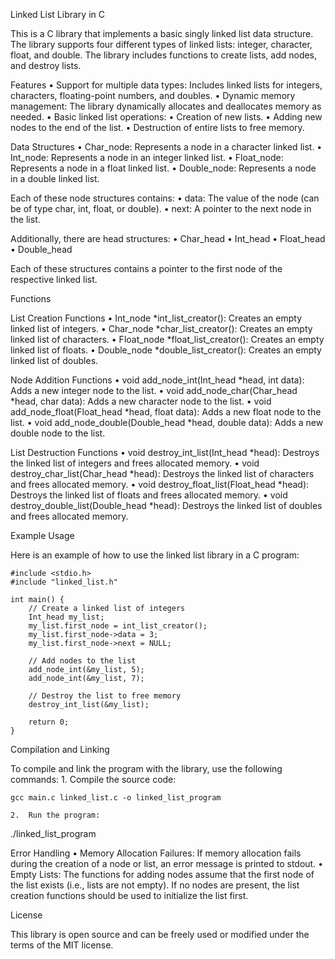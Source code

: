 Linked List Library in C

This is a C library that implements a basic singly linked list data structure. The library supports four different types of linked lists: integer, character, float, and double. The library includes functions to create lists, add nodes, and destroy lists.

Features
	•	Support for multiple data types: Includes linked lists for integers, characters, floating-point numbers, and doubles.
	•	Dynamic memory management: The library dynamically allocates and deallocates memory as needed.
	•	Basic linked list operations:
	•	Creation of new lists.
	•	Adding new nodes to the end of the list.
	•	Destruction of entire lists to free memory.

Data Structures
	•	Char_node: Represents a node in a character linked list.
	•	Int_node: Represents a node in an integer linked list.
	•	Float_node: Represents a node in a float linked list.
	•	Double_node: Represents a node in a double linked list.

Each of these node structures contains:
	•	data: The value of the node (can be of type char, int, float, or double).
	•	next: A pointer to the next node in the list.

Additionally, there are head structures:
	•	Char_head
	•	Int_head
	•	Float_head
	•	Double_head

Each of these structures contains a pointer to the first node of the respective linked list.

Functions

List Creation Functions
	•	Int_node *int_list_creator(): Creates an empty linked list of integers.
	•	Char_node *char_list_creator(): Creates an empty linked list of characters.
	•	Float_node *float_list_creator(): Creates an empty linked list of floats.
	•	Double_node *double_list_creator(): Creates an empty linked list of doubles.

Node Addition Functions
	•	void add_node_int(Int_head *head, int data): Adds a new integer node to the list.
	•	void add_node_char(Char_head *head, char data): Adds a new character node to the list.
	•	void add_node_float(Float_head *head, float data): Adds a new float node to the list.
	•	void add_node_double(Double_head *head, double data): Adds a new double node to the list.

List Destruction Functions
	•	void destroy_int_list(Int_head *head): Destroys the linked list of integers and frees allocated memory.
	•	void destroy_char_list(Char_head *head): Destroys the linked list of characters and frees allocated memory.
	•	void destroy_float_list(Float_head *head): Destroys the linked list of floats and frees allocated memory.
	•	void destroy_double_list(Double_head *head): Destroys the linked list of doubles and frees allocated memory.

Example Usage

Here is an example of how to use the linked list library in a C program:
```
#include <stdio.h>
#include "linked_list.h"

int main() {
    // Create a linked list of integers
    Int_head my_list;
    my_list.first_node = int_list_creator();
    my_list.first_node->data = 3;
    my_list.first_node->next = NULL;

    // Add nodes to the list
    add_node_int(&my_list, 5);
    add_node_int(&my_list, 7);

    // Destroy the list to free memory
    destroy_int_list(&my_list);

    return 0;
}
```
Compilation and Linking

To compile and link the program with the library, use the following commands:
	1.	Compile the source code:
```
gcc main.c linked_list.c -o linked_list_program
```

	2.	Run the program:

./linked_list_program



Error Handling
	•	Memory Allocation Failures: If memory allocation fails during the creation of a node or list, an error message is printed to stdout.
	•	Empty Lists: The functions for adding nodes assume that the first node of the list exists (i.e., lists are not empty). If no nodes are present, the list creation functions should be used to initialize the list first.

License

This library is open source and can be freely used or modified under the terms of the MIT license.
